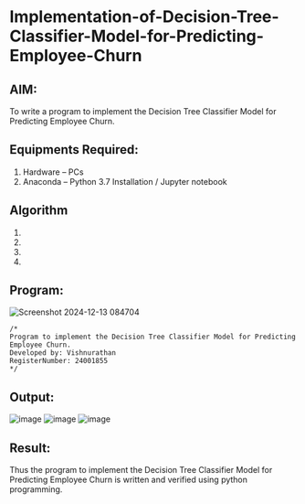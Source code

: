 # Implementation-of-Decision-Tree-Classifier-Model-for-Predicting-Employee-Churn

## AIM:
To write a program to implement the Decision Tree Classifier Model for Predicting Employee Churn.

## Equipments Required:
1. Hardware – PCs
2. Anaconda – Python 3.7 Installation / Jupyter notebook

## Algorithm
1. 
2. 
3. 
4. 

## Program:

![Screenshot 2024-12-13 084704](https://github.com/user-attachments/assets/66785f19-a9fd-4365-b074-d32e5581480d)



```
/*
Program to implement the Decision Tree Classifier Model for Predicting Employee Churn.
Developed by: Vishnurathan
RegisterNumber: 24001855
*/
```

## Output:

![image](https://github.com/user-attachments/assets/64e4bb0c-0a77-4e57-b146-7a3788757916)
![image](https://github.com/user-attachments/assets/ce400469-3c4b-4bd8-80ea-69e62566d835)
![image](https://github.com/user-attachments/assets/d625e6d4-44bd-4465-b3d3-00a97528ba8b)







## Result:
Thus the program to implement the  Decision Tree Classifier Model for Predicting Employee Churn is written and verified using python programming.
